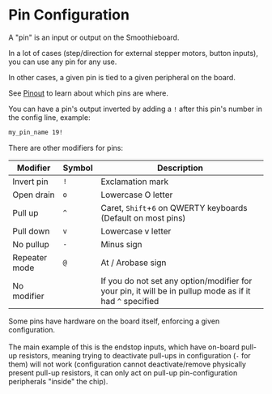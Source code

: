 
# Pin Configuration

A "pin" is an input or output on the Smoothieboard.

In a lot of cases (step/direction for external stepper motors, button inputs), you can use any pin for any use.

In other cases, a given pin is tied to a given peripheral on the board.

See [Pinout](http://smoothieware.org/pinout.md) to learn about which pins are where.

You can have a pin's output inverted by adding a `!` after this pin's number in the config line, example:

```markdown
my_pin_name 19!
```

There are other modifiers for pins:

| Modifier | Symbol | Description |
| --- | --- | --- |
| Invert pin | `!` | Exclamation mark |
| Open drain | `o` | Lowercase O letter |
| Pull up | `^` | Caret, `Shift`+`6` on QWERTY keyboards (Default on most pins) |
| Pull down | `v` | Lowercase v letter |
| No pullup | `-` | Minus sign |
| Repeater mode | `@` | At / Arobase sign |
| No modifier | | If you do not set any option/modifier for your pin, it will be in pullup mode as if it had `^` specified |

<sl-alert variant="warning" open>
  <sl-icon slot="icon" name="exclamation-triangle"></sl-icon>
  Some pins have hardware on the board itself, enforcing a given configuration.<br><br>The main example of this is the endstop inputs, which have on-board pull-up resistors, meaning trying to deactivate pull-ups in configuration (<code>-</code> for them) will not work (configuration cannot deactivate/remove physically present pull-up resistors, it can only act on pull-up pin-configuration peripherals "inside" the chip).
</sl-alert>
